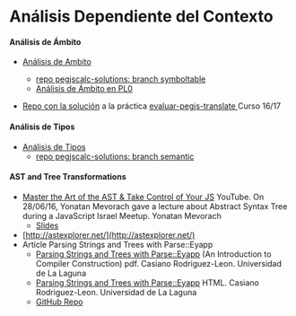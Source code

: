 # Análisis Dependiente del Contexto

####  Análisis de Ámbito

* [Análisis de Ambito](http://nereida.deioc.ull.es/~pl/perlexamples/node166.html)
    - [repo pegjscalc-solutions: branch symboltable](https://github.com/ULL-ESIT-GRADOII-PL/pegjscalc-solutions/tree/symboltable)
    - [Análisis de Ámbito en PL0](http://nereida.deioc.ull.es/~plgrado/javascriptexamples/node51.html)

* [Repo con la solución](https://github.com/ULL-ESIT-PL-1617/solution-pegjs-translate) a la práctica [evaluar-pegjs-translate ](https://github.com/ULL-ESIT-PL-1617/evaluar-pegjs-translate) Curso 16/17

####  Análisis de Tipos

* [Análisis de Tipos](http://nereida.deioc.ull.es/~pl/perlexamples/node177.html)
    - [repo pegjscalc-solutions: branch semantic](https://github.com/ULL-ESIT-GRADOII-PL/pegjscalc-solutions/tree/semantic)

#### AST and Tree Transformations

* [Master the Art of the AST & Take Control of Your JS](https://youtu.be/Xt7PFzOBTPk) YouTube. On 28/06/16, Yonatan Mevorach gave a lecture about Abstract Syntax Tree during a JavaScript Israel Meetup. Yonatan Mevorach
  * [Slides](https://speakerdeck.com/cowchimp/master-the-art-of-the-ast-codemotion-2017)
* [http://astexplorer.net/](http://astexplorer.net/)
* Article Parsing Strings and Trees with Parse::Eyapp
  * [Parsing Strings and Trees with Parse::Eyapp](https://pdfs.semanticscholar.org/6844/1be5ac23bfb10527c1c64584ee441460a8f0.pdf) (An Introduction to Compiler Construction)
pdf. Casiano Rodriguez-Leon. Universidad de La Laguna
  * [Parsing Strings and Trees with Parse::Eyapp](http://nereida.deioc.ull.es/~pl/eyapsimple/theperlreview.html)
HTML. Casiano Rodriguez-Leon. Universidad de La Laguna
  * [GitHub Repo](https://github.com/ULL-ESIT-PL/parsing-strings-and-trees-with-parse-eyapp)


<!--
#### Tareas
-->

